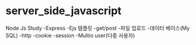 # server_side_javascript

Node Js Study
-Express 
-Ejs 템플릿
-get/post
-파일 업로드
-데이터 베이스(My SQL)
-http
-cookie
-session
-Multio user(다중 사용자)
